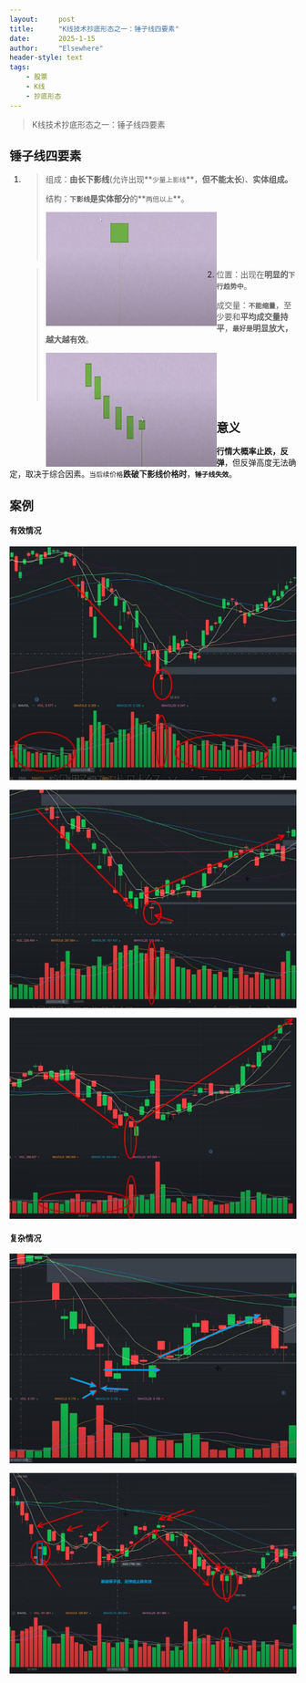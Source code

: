 ```yaml
---
layout: 	post
title: 		"K线技术抄底形态之一：锤子线四要素"
date:       2025-1-15
author: 	"Elsewhere"
header-style: text
tags:
    - 股票
    - K线 
    - 抄底形态 
---
```


> K线技术抄底形态之一：锤子线四要素



## 锤子线四要素
1. > 组成：**由长下影线**(允许出现**`少量上影线`**，**但不能太长**)、**实体组成。**
   >
   > 结构：**`下影线`**是**实体部分**的**`两倍以上`**。
   >
   > <img src="/img/2025/01-15-16/11-1.jpg" width = "300" height = "200"  align=left />
   >
   > <br><br><br><br><br>

2. > 位置：出现在**明显的`下行趋势中`**。
   >
   > 成交量：**`不能缩量`**，至少要和**平均成交量持平**，**`最好是`明显放大，越大越有效**。
   >
   > <img src="/img/2025/01-15-16/22-1.jpg" width = "300" height = "200"  align=left />
   >
   > <br><br><br><br><br>



## 意义

**行情大概率止跌，反弹**，但反弹高度无法确定，取决于综合因素。`当后续价格`**跌破下影线价格时**，**`锤子线失效`**。



## 案例

#### 有效情况

![img](/img/2025/01-15-16/33.jpg)

![img](/img/2025/01-15-16/44.jpg)

![img](/img/2025/01-15-16/55.jpg)



#### 复杂情况

![img](/img/2025/01-15-16/66.jpg)

![img](/img/2025/01-15-16/77.jpg)
